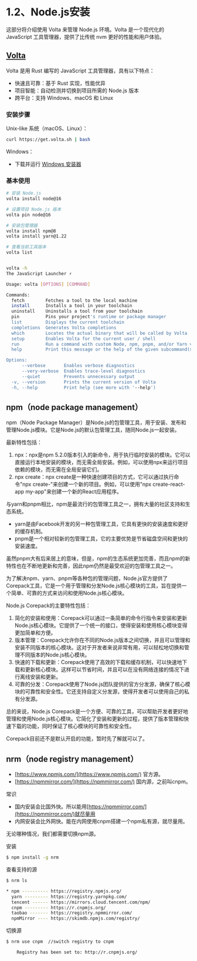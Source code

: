# 1.2、Node.js安装

这部分将介绍使用 Volta 来管理 Node.js 环境。Volta 是一个现代化的 JavaScript 工具管理器，提供了比传统 nvm 更好的性能和用户体验。

## <a href="https://volta.sh/" target="_blank" rel="noopener noreferrer">Volta</a> 

Volta 是用 Rust 编写的 JavaScript 工具管理器，具有以下特点：
- 快速且可靠：基于 Rust 实现，性能优异
- 项目智能：自动检测并切换到项目所需的 Node.js 版本
- 跨平台：支持 Windows、macOS 和 Linux

### 安装步骤

Unix-like 系统（macOS、Linux）：
```bash
curl https://get.volta.sh | bash
```

Windows：
- 下载并运行 [Windows 安装器](https://github.com/volta-cli/volta/releases)

### 基本使用

```bash
# 安装 Node.js
volta install node@16

# 设置项目 Node.js 版本
volta pin node@16

# 安装包管理器
volta install npm@8
volta install yarn@1.22

# 查看当前工具版本
volta list

```

```bash

volta -h
The JavaScript Launcher ⚡

Usage: volta [OPTIONS] [COMMAND]

Commands:
  fetch        Fetches a tool to the local machine
  install      Installs a tool in your toolchain
  uninstall    Uninstalls a tool from your toolchain
  pin          Pins your project's runtime or package manager
  list         Displays the current toolchain
  completions  Generates Volta completions
  which        Locates the actual binary that will be called by Volta
  setup        Enables Volta for the current user / shell
  run          Run a command with custom Node, npm, pnpm, and/or Yarn versions
  help         Print this message or the help of the given subcommand(s)

Options:
      --verbose       Enables verbose diagnostics
      --very-verbose  Enables trace-level diagnostics
      --quiet         Prevents unnecessary output
  -v, --version       Prints the current version of Volta
  -h, --help          Print help (see more with '--help')

```

## npm（node package management）

npm（Node Package Manager）是Node.js的包管理工具，用于安装、发布和管理Node.js模块。它是Node.js的默认包管理工具，随同Node.js一起安装。

最新特性包括：

1. npx：npx是npm 5.2.0版本引入的新命令，用于执行临时安装的模块。它可以直接运行本地安装的模块，而无需全局安装。例如，可以使用npx来运行项目依赖的模块，而无需在全局安装它们。
2. npx create：npx create是一种快速创建项目的方式，它可以通过执行命令"npx create-<project-name>"来创建一个新的项目。例如，可以使用"npx create-react-app my-app"来创建一个新的React应用程序。

与yarn和pnpm相比，npm是最流行的包管理工具之一，拥有大量的社区支持和生态系统。

- yarn是由Facebook开发的另一种包管理工具，它具有更快的安装速度和更好的缓存机制。
- pnpm是一个相对较新的包管理工具，它的主要优势是节省磁盘空间和更快的安装速度。

虽然pnpm大有后来居上的意味，但是，npm的生态系统更加完善，而且npm的新特性也在不断地更新和完善，因此npm仍然是最受欢迎的包管理工具之一。

为了解决npm、yarn、pnpm等各种包的管理问题，Node.js官方提供了Corepack工具，它是一个用于管理和分发Node.js核心模块的工具，旨在提供一个简单、可靠的方式来访问和使用Node.js核心模块。

Node.js Corepack的主要特性包括：

1. 简化的安装和使用：Corepack可以通过一条简单的命令行指令来安装和更新Node.js核心模块。它提供了一个统一的接口，使得安装和使用核心模块变得更加简单和方便。
2. 版本管理：Corepack允许你在不同的Node.js版本之间切换，并且可以管理和安装不同版本的核心模块。这对于开发者来说非常有用，可以轻松地切换和管理不同版本的Node.js核心模块。
3. 快速的下载和更新：Corepack使用了高效的下载和缓存机制，可以快速地下载和更新核心模块。这样可以节省时间，并且可以在没有网络连接的情况下进行离线安装和更新。
4. 可靠的分发：Corepack使用了Node.js团队提供的官方分发源，确保了核心模块的可靠性和安全性。它还支持自定义分发源，使得开发者可以使用自己的私有分发源。

总的来说，Node.js Corepack是一个方便、可靠的工具，可以帮助开发者更好地管理和使用Node.js核心模块。它简化了安装和更新的过程，提供了版本管理和快速下载的功能，同时保证了核心模块的可靠性和安全性。

Corepack目前还不是默认开启的功能，暂时先了解就可以了。

## nrm（node registry management）

- [https://www.npmjs.com/](https://www.npmjs.com/)  官方源。
- [https://npmmirror.com/](https://npmmirror.com/) 国内源，之前叫cnpm。

常识

- 国内安装会比国外快。所以能用[https://npmmirror.com/](https://npmmirror.com/)就尽量用
- 内网安装会比外网快。能在内网使用cnpm搭建一个npm私有源，就尽量用。

无论哪种情况，我们都需要切换npm源。

安装

```bash
$ npm install -g nrm
```

查看支持的源

```bash
$ nrm ls

* npm ---------- https://registry.npmjs.org/
  yarn --------- https://registry.yarnpkg.com/
  tencent ------ https://mirrors.cloud.tencent.com/npm/
  cnpm --------- https://r.cnpmjs.org/
  taobao ------- https://registry.npmmirror.com/
  npmMirror ---- https://skimdb.npmjs.com/registry/
```

切换源

```bash
$ nrm use cnpm  //switch registry to cnpm

    Registry has been set to: http://r.cnpmjs.org/

```
